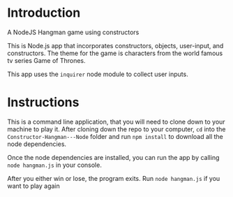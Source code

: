 # Introduction
A NodeJS Hangman game using constructors

This is Node.js app that incorporates constructors, objects, user-input, and constructors. The theme for the game is characters from the world famous tv series Game of Thrones.

This app uses the `inquirer` node module to collect user inputs.

# Instructions
This is a command line application, that you will need to clone down to your machine to play it. After cloning down the repo to your computer, `cd` into the `Constructor-Hangman---Node` folder and run `npm install` to download all the node dependencies.

Once the node dependencies are installed, you can run the app by calling `node hangman.js` in your console.

After you either win or lose, the program exits. Run `node hangman.js` if you want to play again



